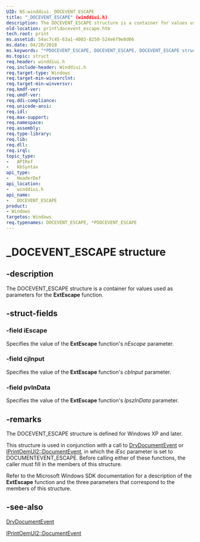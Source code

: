 ```yaml
---
UID: NS:winddiui._DOCEVENT_ESCAPE
title: "_DOCEVENT_ESCAPE" (winddiui.h)
description: The DOCEVENT_ESCAPE structure is a container for values used as parameters for the ExtEscape function.
old-location: print\docevent_escape.htm
tech.root: print
ms.assetid: 54ac7c45-63a1-4003-8250-524e6f9e8d06
ms.date: 04/20/2018
ms.keywords: "*PDOCEVENT_ESCAPE, DOCEVENT_ESCAPE, DOCEVENT_ESCAPE structure [Print Devices], PDOCEVENT_ESCAPE, PDOCEVENT_ESCAPE structure pointer [Print Devices], _DOCEVENT_ESCAPE, print.docevent_escape, print_interface-graphics_943033df-71a2-4689-a9fb-abd9feb4ea0d.xml, winddiui/DOCEVENT_ESCAPE, winddiui/PDOCEVENT_ESCAPE"
ms.topic: struct
req.header: winddiui.h
req.include-header: Winddiui.h
req.target-type: Windows
req.target-min-winverclnt: 
req.target-min-winversvr: 
req.kmdf-ver: 
req.umdf-ver: 
req.ddi-compliance: 
req.unicode-ansi: 
req.idl: 
req.max-support: 
req.namespace: 
req.assembly: 
req.type-library: 
req.lib: 
req.dll: 
req.irql: 
topic_type:
-	APIRef
-	kbSyntax
api_type:
-	HeaderDef
api_location:
-	winddiui.h
api_name:
-	DOCEVENT_ESCAPE
product:
- Windows
targetos: Windows
req.typenames: DOCEVENT_ESCAPE, *PDOCEVENT_ESCAPE
---
```


# _DOCEVENT_ESCAPE structure


## -description


The DOCEVENT_ESCAPE structure is a container for values used as parameters for the <b>ExtEscape</b> function.


## -struct-fields




### -field iEscape

Specifies the value of the <b>ExtEscape</b> function's <i>nEscape</i> parameter.


### -field cjInput

Specifies the value of the <b>ExtEscape</b> function's <i>cbInput</i> parameter.


### -field pvInData

Specifies the value of the <b>ExtEscape</b> function's <i>lpszInData</i> parameter.


## -remarks



The DOCEVENT_ESCAPE structure is defined for Windows XP and later.

This structure is used in conjunction with a call to <a href="https://msdn.microsoft.com/library/windows/hardware/ff548544">DrvDocumentEvent</a> or <a href="https://msdn.microsoft.com/library/windows/hardware/ff554141">IPrintOemUI2::DocumentEvent</a>, in which the <i>iEsc</i> parameter is set to DOCUMENTEVENT_ESCAPE. Before calling either of these functions, the caller must fill in the members of this structure.

Refer to the Microsoft Windows SDK documentation for a description of the <b>ExtEscape</b> function and the three parameters that correspond to the members of this structure. 




## -see-also




<a href="https://msdn.microsoft.com/library/windows/hardware/ff548544">DrvDocumentEvent</a>



<a href="https://msdn.microsoft.com/library/windows/hardware/ff554141">IPrintOemUI2::DocumentEvent</a>
 

 

